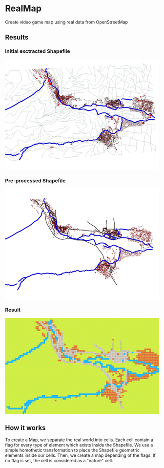 # RealMap
Create video game map using real data from OpenStreetMap


## Results
### Initial exctracted Shapefile
![Initial exctracted Shapefile](example/initial.png)

### Pre-processed Shapefile
![Pre-processed Shapefile](example/preprocessed.png)

### Result
![Result](example/result.png)

## How it works
To create a Map, we separate the real world into cells. Each cell contain a flag for every type of element which exists
inside the Shapefile. We use a simple homothetic transformation to place the Shapefile geometric elements inside our
cells. Then, we create a map depending of the flags. If no flag is set, the cell is considered as a "nature" cell.
